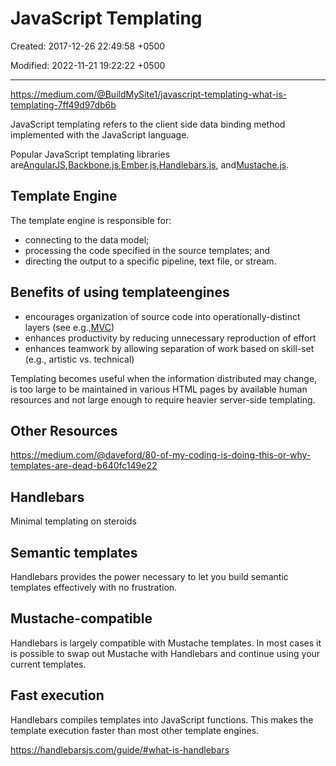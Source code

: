 # JavaScript Templating

Created: 2017-12-26 22:49:58 +0500

Modified: 2022-11-21 19:22:22 +0500

---

<https://medium.com/@BuildMySite1/javascript-templating-what-is-templating-7ff49d97db6b>

JavaScript templating refers to the client side data binding method implemented with the JavaScript language.

Popular JavaScript templating libraries are[AngularJS](https://angularjs.org/),[Backbone.js](http://backbonejs.org/),[Ember.js](http://emberjs.com/),[Handlebars.js](http://handlebarsjs.com/), and[Mustache.js](http://mustache.github.io/).

## Template Engine

The template engine is responsible for:

- connecting to the data model;
- processing the code specified in the source templates; and
- directing the output to a specific pipeline, text file, or stream.

## Benefits of using templateengines

- encourages organization of source code into operationally-distinct layers (see e.g.,[MVC](http://upload.wikimedia.org/wikipedia/commons/a/a0/MVC-Process.svg))
- enhances productivity by reducing unnecessary reproduction of effort
- enhances teamwork by allowing separation of work based on skill-set (e.g., artistic vs. technical)

Templating becomes useful when the information distributed may change, is too large to be maintained in various HTML pages by available human resources and not large enough to require heavier server-side templating.

## Other Resources

<https://medium.com/@daveford/80-of-my-coding-is-doing-this-or-why-templates-are-dead-b640fc149e22>

## Handlebars

Minimal templating on steroids

## Semantic templates

Handlebars provides the power necessary to let you build semantic templates effectively with no frustration.

## Mustache-compatible

Handlebars is largely compatible with Mustache templates. In most cases it is possible to swap out Mustache with Handlebars and continue using your current templates.

## Fast execution

Handlebars compiles templates into JavaScript functions. This makes the template execution faster than most other template engines.

<https://handlebarsjs.com/guide/#what-is-handlebars>
